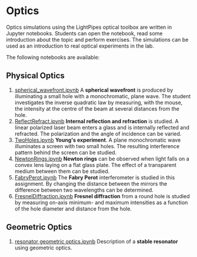 # Optics
Optics simulations using the LightPipes optical toolbox are written in Jupyter notebooks. Students can open the notebook, read some introduction about the topic and perform exercises. The simulations can be used as an introduction to real optical experiments in the lab.

The following notebooks are available:
## Physical Optics

1. [spherical_wavefront.ipynb](./PhysicalOptics/spherical_wavefront.ipynb) A **spherical wavefront** is produced by illuminating a small hole with a monochromatic, plane wave. The student investigates the inverse quadratic law by measuring, with the mouse, the intensity at the centre of the beam at several distances from the hole.
2. [ReflectRefract.ipynb](./PhysicalOptics/ReflectRefract.ipynb) **Internal reflection and refraction** is studied. A linear polarized laser beam enters a glass and is internally reflected and refracted. The polarization and the angle of incidence can be varied.
3. [TwoHoles.ipynb](./PhysicalOptics/TwoHoles.ipynb) **Young's experiment**. A plane monochromatic wave illuminates a screen with two small holes. The resulting interference pattern behind the screen can be studied.
4. [NewtonRings.ipynb](./PhysicalOptics/NewtonRings.ipynb) **Newton rings** can be observed when light falls on a convex lens laying on a flat glass plate. The effect of a transparent medium between them can be studied.
5. [FabryPerot.ipynb](./PhysicalOptics/FabryPerot.ipynb) The **Fabry Perot** interferometer is studied in this assignment. By changing the distance between the mirrors the difference between two wavelengths can be determined.
6. [FresnelDiffraction.ipynb](./PhysicalOptics/FresnelDiffraction.ipynb) **Fresnel diffraction** from a round hole is studied by measuring on-axis minimum- and maximum intensities as a function of the hole diameter and distance from the hole.

## Geometric Optics
1. [resonator geometric optics.ipynb](./GeometricOptics/resonator_geometric_optics.ipynb) Description of a **stable resonator** using geometric optics.
